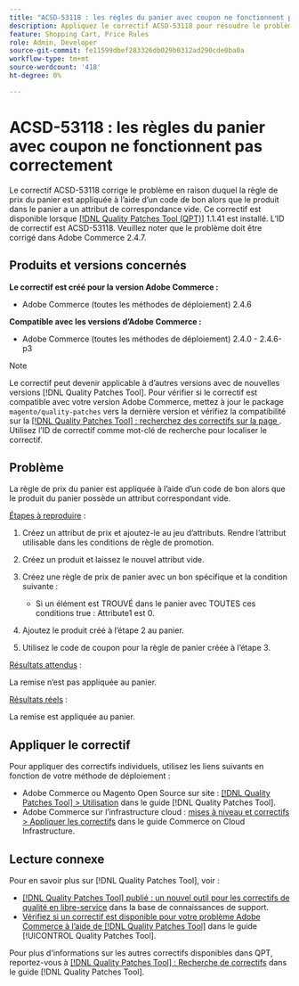 ```yaml
---
title: "ACSD-53118 : les règles du panier avec coupon ne fonctionnent pas correctement"
description: Appliquez le correctif ACSD-53118 pour résoudre le problème Adobe Commerce en raison duquel la règle de prix du panier est appliquée à l’aide d’un code de bon alors que le produit dans le panier a un attribut correspondant vide.
feature: Shopping Cart, Price Rules
role: Admin, Developer
source-git-commit: fe11599dbef283326db029b0312ad290cde0ba0a
workflow-type: tm+mt
source-wordcount: '418'
ht-degree: 0%

---
```


# ACSD-53118 : les règles du panier avec coupon ne fonctionnent pas correctement

Le correctif ACSD-53118 corrige le problème en raison duquel la règle de prix du panier est appliquée à l’aide d’un code de bon alors que le produit dans le panier a un attribut de correspondance vide. Ce correctif est disponible lorsque [[!DNL Quality Patches Tool (QPT)]](https://experienceleague.adobe.com/en/docs/commerce-knowledge-base/kb/announcements/commerce-announcements/magento-quality-patches-released-new-tool-to-self-serve-quality-patches) 1.1.41 est installé. L’ID de correctif est ACSD-53118. Veuillez noter que le problème doit être corrigé dans Adobe Commerce 2.4.7.

## Produits et versions concernés

**Le correctif est créé pour la version Adobe Commerce :**

* Adobe Commerce (toutes les méthodes de déploiement) 2.4.6

**Compatible avec les versions d’Adobe Commerce :**

* Adobe Commerce (toutes les méthodes de déploiement) 2.4.0 - 2.4.6-p3

>[!NOTE]
>
>Le correctif peut devenir applicable à d’autres versions avec de nouvelles versions [!DNL Quality Patches Tool]. Pour vérifier si le correctif est compatible avec votre version Adobe Commerce, mettez à jour le package `magento/quality-patches` vers la dernière version et vérifiez la compatibilité sur la [[!DNL Quality Patches Tool] : recherchez des correctifs sur la page ](https://experienceleague.adobe.com/tools/commerce-quality-patches/index.html). Utilisez l’ID de correctif comme mot-clé de recherche pour localiser le correctif.

## Problème

La règle de prix du panier est appliquée à l’aide d’un code de bon alors que le produit du panier possède un attribut correspondant vide.

<u>Étapes à reproduire</u> :

1. Créez un attribut de prix et ajoutez-le au jeu d’attributs. Rendre l’attribut utilisable dans les conditions de règle de promotion.
1. Créez un produit et laissez le nouvel attribut vide.
1. Créez une règle de prix de panier avec un bon spécifique et la condition suivante :

   * Si un élément est TROUVÉ dans le panier avec TOUTES ces conditions true : Attribute1 est 0.

1. Ajoutez le produit créé à l’étape 2 au panier.
1. Utilisez le code de coupon pour la règle de panier créée à l’étape 3.

<u>Résultats attendus</u> :

La remise n’est pas appliquée au panier.

<u>Résultats réels</u> :

La remise est appliquée au panier.

## Appliquer le correctif

Pour appliquer des correctifs individuels, utilisez les liens suivants en fonction de votre méthode de déploiement :

* Adobe Commerce ou Magento Open Source sur site : [[!DNL Quality Patches Tool] > Utilisation](/help/tools/quality-patches-tool/usage.md) dans le guide [!DNL Quality Patches Tool].
* Adobe Commerce sur l’infrastructure cloud : [mises à niveau et correctifs > Appliquer les correctifs](https://experienceleague.adobe.com/docs/commerce-cloud-service/user-guide/develop/upgrade/apply-patches.html) dans le guide Commerce on Cloud Infrastructure.

## Lecture connexe

Pour en savoir plus sur [!DNL Quality Patches Tool], voir :

* [[!DNL Quality Patches Tool] publié : un nouvel outil pour les correctifs de qualité en libre-service](https://experienceleague.adobe.com/en/docs/commerce-knowledge-base/kb/announcements/commerce-announcements/magento-quality-patches-released-new-tool-to-self-serve-quality-patches) dans la base de connaissances de support.
* [Vérifiez si un correctif est disponible pour votre problème Adobe Commerce à l’aide de  [!DNL Quality Patches Tool]](/help/tools/quality-patches-tool/patches-available-in-qpt/check-patch-for-magento-issue-with-magento-quality-patches.md) dans le guide [!UICONTROL Quality Patches Tool].


Pour plus d&#39;informations sur les autres correctifs disponibles dans QPT, reportez-vous à [[!DNL Quality Patches Tool] : Recherche de correctifs](https://experienceleague.adobe.com/tools/commerce-quality-patches/index.html) dans le guide [!DNL Quality Patches Tool].
